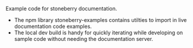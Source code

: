 Example code for stoneberry documentation.

* The npm library stoneberry-examples contains utilties to import in live documentation code examples.
* The local dev build is handy for quickly iterating while developing on sample code
  without needing the documentation server.